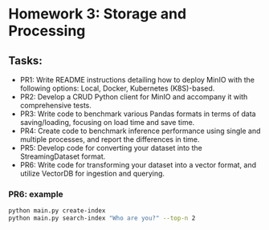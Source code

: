 # Homework 3: Storage and Processing

## Tasks:

- PR1: Write README instructions detailing how to deploy MinIO with the following options: Local, Docker, Kubernetes (K8S)-based.
- PR2: Develop a CRUD Python client for MinIO and accompany it with comprehensive tests.
- PR3: Write code to benchmark various Pandas formats in terms of data saving/loading, focusing on load time and save time.
- PR4: Create code to benchmark inference performance using single and multiple processes, and report the differences in time.
- PR5: Develop code for converting your dataset into the StreamingDataset format.
- PR6: Write code for transforming your dataset into a vector format, and utilize VectorDB for ingestion and querying.


### PR6: example

```bash
python main.py create-index
python main.py search-index "Who are you?" --top-n 2
```